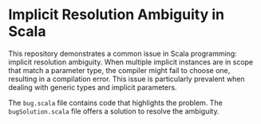 # Implicit Resolution Ambiguity in Scala
This repository demonstrates a common issue in Scala programming: implicit resolution ambiguity.  When multiple implicit instances are in scope that match a parameter type, the compiler might fail to choose one, resulting in a compilation error. This issue is particularly prevalent when dealing with generic types and implicit parameters.

The `bug.scala` file contains code that highlights the problem.  The `bugSolution.scala` file offers a solution to resolve the ambiguity.